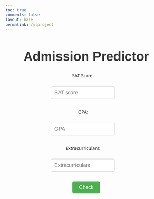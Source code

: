 ```yaml
---
toc: true
comments: false
layout: base
permalink: /mlproject
---
```

<html>
<head>
<style>
body {
font-family: 'Segoe UI', Tahoma, Geneva, Verdana, sans-serif;
}
h1 {
font-family: 'Poppins', sans-serif;
text-align: center;
color: #333;
animation: bounce 1s infinite alternate;
font-size: 40px; 
}
@keyframes bounce {
0% { transform: translateY(0); }
100% { transform: translateY(-20px); }
}
.container {
width: 50%;
margin: 0 auto; 
text-align: center;
}
.input-box {
display: inline-block;
margin-bottom: 30px; 
margin-right: 20px; 
}
.input-box label {
display: block;
margin-bottom: 5px;
}
.input-box input {
width: 200px;
padding: 10px;
border: 1px solid #ccc;
border-radius: 5px;
font-size: 16px;
}
.btn {
background-color: #4CAF50;
color: white;
padding: 10px 20px;
border: none;
border-radius: 5px;
cursor: pointer;
font-size: 16px;
}
.btn:hover {
background-color: #45a049;
}
</style>
</head>
<body>
<center>
<h1>Admission Predictor</h1>
<div class="container">
<div class="input-box">
  <label for="sat">SAT Score:</label><br>
  <input type="number" id="sat" name="sat" placeholder="SAT score">
</div>
<div class="input-box">
  <label for="gpa">GPA:</label><br>
  <input type="number" step="0.01" id="gpa" name="gpa" placeholder="GPA">
</div>
<div class="input-box">
  <label for="extracurriculars">Extracurriculars:</label><br>
  <input type="number" id="extracurriculars" name="extracurriculars" placeholder="Extracurriculars">
</div>
<br>
<button class="btn" id="checkCompatibility">Check</button> 
</div>
</center>
<script>
function makePrediction() {
var gpa = document.getElementById("gpa").value;
var sat = document.getElementById("sat").value;
var extracurriculars = document.getElementById("extracurriculars").value;
var data = {
gpa: gpa,
SAT: sat,
Extracurricular_Activities: extracurriculars
};
fetch('http://127.0.0.1:8086/api/users/Prediction', {
method: 'POST',
headers: {
  'Content-Type': 'application/json'
},
body: JSON.stringify(data)
})
.then(response => response.json())
.then(result => {
alert("Prediction Result: " + JSON.stringify(result));
})
.catch(error => {
console.error('Error:', error);
});
}
document.getElementById("checkCompatibility").addEventListener("click", makePrediction);
</script>
</body>
</html>